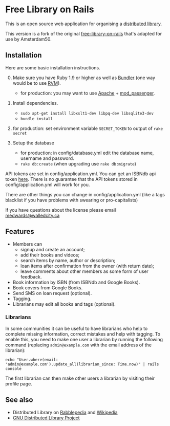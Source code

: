 Free Library on Rails
=====================

This is an open source web application for organising a
[distributed library](https://en.wikipedia.org/wiki/Distributed_library).

This version is a fork of the original [free-library-on-rails](https://github.com/medwards/free-library-on-rails)
that's adapted for use by Amsterdam50.


Installation
------------

Here are some basic installation instructions.

0. Make sure you have Ruby 1.9 or higher as well as [Bundler](http://bundler.io/)
   (one way would be to use [RVM](https://rvm.io/rvm/install)).
   - for production: you may want to use [Apache](http://httpd.apache.org/) +
     [mod_passenger](https://www.phusionpassenger.com/).

1. Install dependencies.
   - `sudo apt-get install libxslt1-dev libpq-dev libsqlite3-dev`
   - `bundle install`

2. for production: set environment variable `SECRET_TOKEN` to output of `rake secret`

3. Setup the database
   - for production: in config/database.yml edit the database name, username and password.
   - `rake db:create` (when upgrading use `rake db:migrate`)

API tokens are set in config/application.yml.
You can get an ISBNdb api token [here](https://isbndb.com/account/create.html).
There is no guarantee that the API tokens stored in config/application.yml will work for you.

There are other things you can change in config/application.yml (like a tags blacklist if you have problems with swearing or pro-capitalists)


If you have questions about the license please email medwards@walledcity.ca


Features
--------

* Members can
  * signup and create an account;
  * add their books and videos;
  * search items by name, author or description;
  * loan items after confirmation from the owner (with return date);
  * leave comments about other members as some form of user feedback.
* Book information by ISBN (from ISBNdb and Google Books).
* Book covers from Google Books.
* Send SMS on loan request (optional).
* Tagging.
* Librarians may edit all books and tags (optional).

### Librarians
In some communities it can be useful to have librarians who help to complete missing
information, correct mistakes and help with tagging. To enable this, you need to make
one user a librarian by running the following command (replacing `admin@example.com`
with the email address of the librarian):

```
echo "User.where(email: 'admin@example.com').update_all(librarian_since: Time.now)" | rails console
```

The first librarian can then make other users a librarian by visiting their profile page.


See also
--------

* Distributed Library on
    [Rabblepedia](http://rabble.ca/toolkit/rabblepedia/distributed-library) and
    [Wikipedia](https://en.wikipedia.org/wiki/Distributed_library)
* [GNU Distributed Library Project](http://www.nongnu.org/dlp/index.html)

